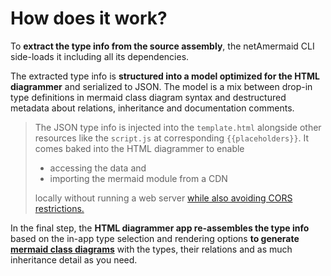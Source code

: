 # How does it work?

To **extract the type info from the source assembly**, the netAmermaid CLI side-loads it including all its dependencies.

The extracted type info is **structured into a model optimized for the HTML diagrammer** and serialized to JSON. The model is a mix between drop-in type definitions in mermaid class diagram syntax and destructured metadata about relations, inheritance and documentation comments.

> The JSON type info is injected into the `template.html` alongside other resources like the `script.js` at corresponding `{{placeholders}}`. It comes baked into the HTML diagrammer to enable
> - accessing the data and
> - importing the mermaid module from a CDN
>
> locally without running a web server [while also avoiding CORS restrictions.](https://developer.mozilla.org/en-US/docs/Web/Security/Same-origin_policy#file_origins)

In the final step, the **HTML diagrammer app re-assembles the type info** based on the in-app type selection and rendering options **to generate [mermaid class diagrams](https://mermaid.js.org/syntax/classDiagram.html)** with the types, their relations and as much inheritance detail as you need.
